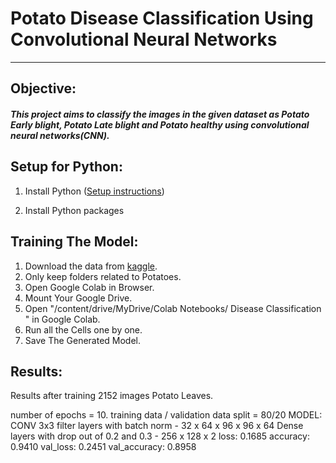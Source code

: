 # Potato Disease Classification Using Convolutional Neural Networks
---
## Objective:

##### This project aims to classify the images in the given dataset as Potato Early blight, Potato Late blight and Potato healthy using convolutional neural networks(CNN).

## Setup for Python:

1. Install Python ([Setup instructions](https://wiki.python.org/moin/BeginnersGuide/Download))

2. Install Python packages
  
## Training The Model:
1. Download the data from [kaggle](https://www.kaggle.com/datasets/arjuntejaswi/plant-village).
2. Only keep folders related to Potatoes.
3. Open Google Colab in Browser.
4. Mount Your Google Drive.
5. Open "/content/drive/MyDrive/Colab Notebooks/ Disease Classification " in Google Colab.
6. Run all the Cells one by one.
7. Save The Generated Model.

## Results:
Results after training 2152 images Potato Leaves.

number of epochs = 10.
training data / validation data split = 80/20
MODEL:
CONV 3x3 filter layers with batch norm - 32 x 64 x 96 x 96 x 64 
Dense layers with drop out of 0.2 and 0.3 - 256 x 128 x 2
loss: 0.1685
accuracy: 0.9410
val_loss: 0.2451
val_accuracy: 0.8958
